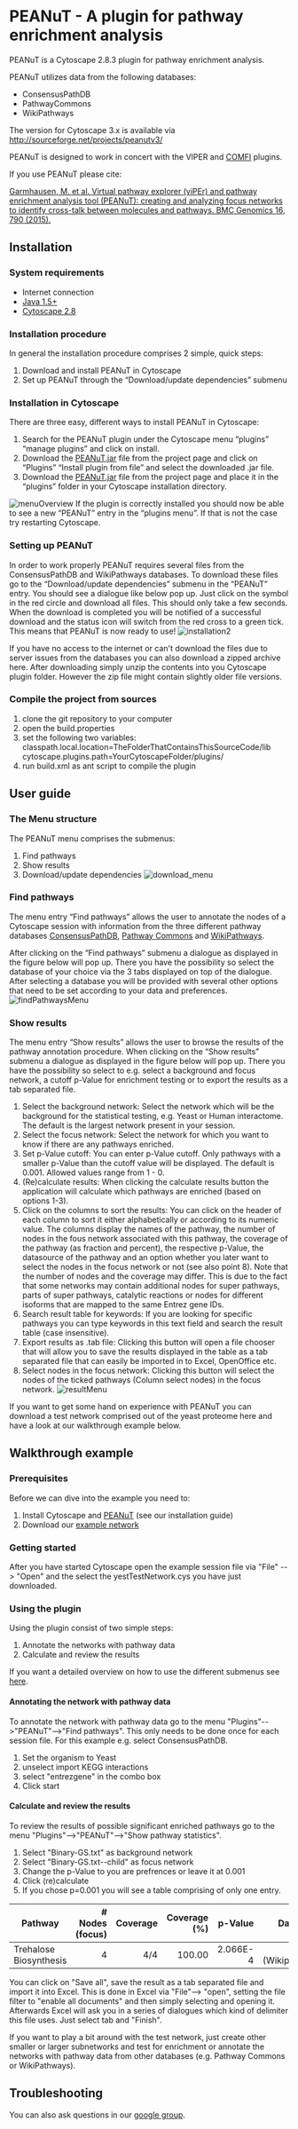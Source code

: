 # PEANuT - A plugin for pathway enrichment analysis

PEANuT is a Cytoscape 2.8.3 plugin for pathway enrichment analysis.

PEANuT utilizes data from the following databases:

- ConsensusPathDB
- PathwayCommons
- WikiPathways

The version for Cytoscape 3.x is available via <http://sourceforge.net/projects/peanutv3/>

PEANuT is designed to work in concert with the VIPER and [COMFI](https://github.com/FalkoHof/COMFI) plugins.

If you use PEANuT please cite:

[Garmhausen, M. et al. Virtual pathway explorer (viPEr) and pathway enrichment analysis tool (PEANuT): creating and analyzing focus networks to identify cross-talk between molecules and pathways. BMC Genomics 16, 790 (2015).](https://bmcgenomics.biomedcentral.com/articles/10.1186/s12864-015-2017-z)

## Installation

### System requirements

- Internet connection
- [Java 1.5+](https://www.oracle.com/technetwork/java/index.html)
- [Cytoscape 2.8](https://cytoscape.org/)

### Installation procedure

In general the installation procedure comprises 2 simple, quick steps:

1. Download and install PEANuT in Cytoscape
2. Set up PEANuT through the “Download/update dependencies” submenu

### Installation in Cytoscape

There are three easy, different ways to install PEANuT in Cytoscape:

1. Search for the PEANuT plugin under the Cytoscape menu “plugins” “manage plugins” and click on install.
2. Download the [PEANuT.jar](../master/bin/PEANuT.jar) file from the project page and click on “Plugins” “Install plugin from file” and select the downloaded .jar file.
3. Download the [PEANuT.jar](../master/bin/PEANuT.jar) file from the project page and place it in the “plugins” folder in your Cytoscape installation directory.

![menuOverview](../master/assets/menuOverview.png)
If the plugin is correctly installed you should now be able to see a new “PEANuT” entry in the “plugins menu”. If that is not the case try restarting Cytoscape.

### Setting up PEANuT

In order to work properly PEANuT requires several files from the ConsensusPathDB and WikiPathways databases. To download these files go to the “Download/update dependencies” submenu in the “PEANuT” entry.
You should see a dialogue like below pop up. Just click on the symbol in the red circle and download all files. This should only take a few seconds. When the download is completed you will be notified of a successful download and the status icon will switch from the red cross to a green tick. This means that PEANuT is now ready to use!
![installation2](../master/assets/install2.png)

If you have no access to the internet or can't download the files due to server issues from the databases you can also download a zipped archive here.
After downloading simply unzip the contents into you Cytoscape plugin folder. However the zip file might contain slightly older file versions.

### Compile the project from sources

1. clone the git repository to your computer
2. open the build.properties
3. set the following two variables:
   classpath.local.location=TheFolderThatContainsThisSourceCode/lib
   cytoscape.plugins.path=YourCytoscapeFolder/plugins/
3. run build.xml as ant script to compile the plugin

## User guide

### The Menu structure

The PEANuT menu comprises the submenus:

1. Find pathways
2. Show results
3. Download/update dependencies
![download_menu](../master/assets/downloadMenu.png)

### Find pathways

The menu entry “Find pathways” allows the user to annotate the nodes of a Cytoscape session with information from the three different pathway databases [ConsensusPathDB](http://consensuspathdb.org/), [Pathway Commons](http://www.pathwaycommons.org/) and [WikiPathways](http://www.wikipathways.org/).

After clicking on the “Find pathways” submenu a dialogue as displayed in the figure below will pop up. There you have the possibility so select the database of your choice via the 3 tabs displayed on top of the dialogue. After selecting a database you will be provided with several other options that need to be set according to your data and preferences.![findPathwaysMenu](../master/assets/findPathwaysMenu.png)



### Show results

The menu entry “Show results” allows the user to browse the results of the pathway annotation procedure.
When clicking on the “Show results” submenu a dialogue as displayed in the figure below will pop up. There you have the possibility so select to e.g. select a background and focus network, a cutoff p-Value for enrichment testing or to export the results as a tab separated file.

1. Select the background network: Select the network which will be the background for the statistical testing, e.g. Yeast or Human interactome. The default is the largest network present in your session.
2. Select the focus network: Select the network for which you want to know if there are any pathways enriched.
3. Set p-Value cutoff: You can enter p-Value cutoff. Only pathways with a smaller p-Value than the cutoff value will be displayed. The default is 0.001. Allowed values range from 1 - 0.
4. (Re)calculate results: When clicking the calculate results button the application will calculate which pathways are enriched (based on options 1-3).
5. Click on the columns to sort the results: You can click on the header of each column to sort it either alphabetically or according to its numeric value. The columns display the names of the pathway, the number of nodes in the fous network associated with this pathway, the coverage of the pathway (as fraction and percent), the respective p-Value, the datasource of the pathway and an option whether you later want to select the nodes in the focus network or not (see also point 8). Note that the number of nodes and the coverage may differ. This is due to the fact that some networks may contain additional nodes for super pathways, parts of super pathways, catalytic reactions or nodes for different isoforms that are mapped to the same Entrez gene IDs.
6. Search result table for keywords: If you are looking for specific pathways you can type keywords in this text field and search the result table (case insensitive).
7. Export results as .tab file: Clicking this button will open a file chooser that will allow you to save the results displayed in the table as a tab separated file that can easily be imported in to Excel, OpenOffice etc.
8. Select nodes in the focus network: Clicking this button will select the nodes of the ticked pathways (Column select nodes) in the focus network.
![resultMenu](../master/assets/resultMenu.png)

If you want to get some hand on experience with PEANuT you can download a test network comprised out of the yeast proteome here and have a look at our walkthrough example below.

## Walkthrough example

### Prerequisites

Before we can dive into the example you need to:

1. Install Cytoscape and [PEANuT](../master/bin/PEANuT.jar)  (see our installation guide)
2. Download our [example network](../master/assets/yestTestNetwork.cys)

### Getting started

After you have started Cytoscape open the example session file via "File" --> "Open" and the select the yestTestNetwork.cys you have just downloaded.

### Using the plugin

Using the plugin consist of two simple steps:

1. Annotate the networks with pathway data
2. Calculate and review the results

If you want a detailed overview on how to use the different submenus see [here](#user-guide).

#### Annotating the network with pathway data

To annotate the network with pathway data go to the menu "Plugins"-->"PEANuT"-->"Find pathways". This only needs to be done once for each session file.
For this example e.g. select ConsensusPathDB.

1. Set the organism to Yeast
2. unselect import KEGG interactions
3. select "entrezgene" in the combo box
4. Click start

#### Calculate and review the results

To review the results of possible significant enriched pathways go to the menu "Plugins"-->"PEANuT"-->"Show pathway statistics".

1. Select "Binary-GS.txt" as background network
2. Select "Binary-GS.txt--child" as focus network
3. Change the p-Value to you are prefrences or leave it at 0.001
4. Click (re)calculate
5. If you chose p=0.001 you will see a table comprising of only one entry.

|Pathway                |# Nodes (focus)|Coverage|Coverage (%)|p-Value  |Datasource         |
|-----------------------|--------------:|-------:|-----------:|--------:|------------------:|
|Trehalose Biosynthesis |              4|     4/4|      100.00| 2.066E-4|CPDB (Wikipathways)|

You can click on "Save all", save the result as a tab separated file and import it into Excel. This is done in Excel via "File"--> "open", setting the file filter to "enable all documents" and then simply selecting and opening it. Afterwards Excel will ask you in a series of dialogues which kind of delimiter this file uses. Just select tab and "Finish".

If you want to play a bit around with the test network, just create other smaller or larger subnetworks and test for enrichment or annotate the networks with pathway data from other databases (e.g. Pathway Commons or WikiPathways).

## Troubleshooting

You can also ask questions in our [google group](https://groups.google.com/forum/#!forum/peanut-cytoscape).
